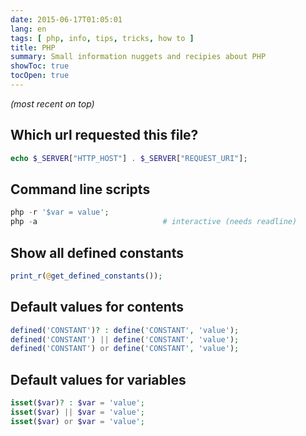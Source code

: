 ```yaml
---
date: 2015-06-17T01:05:01
lang: en
tags: [ php, info, tips, tricks, how to ]
title: PHP
summary: Small information nuggets and recipies about PHP
showToc: true
tocOpen: true
---
```


*(most recent on top)*

## Which url requested this file?

```php
echo $_SERVER["HTTP_HOST"] . $_SERVER["REQUEST_URI"];
```

## Command line scripts

```php
php -r '$var = value';
php -a                            # interactive (needs readline)
```

## Show all defined constants

```php
print_r(@get_defined_constants());
```

## Default values for contents

```php
defined('CONSTANT')? : define('CONSTANT', 'value');
defined('CONSTANT') || define('CONSTANT', 'value');
defined('CONSTANT') or define('CONSTANT', 'value');
```

## Default values for variables

```php
isset($var)? : $var = 'value';
isset($var) || $var = 'value';
isset($var) or $var = 'value';
```

